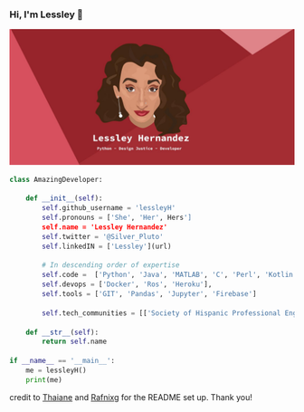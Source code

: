 ### Hi, I'm Lessley 👋
![](https://github.com/lessleyH/lessleyH/blob/9fb621b0da80ca6d0cddff73531337a09a2ceaed/lessley_header.jpeg)


```python
class AmazingDeveloper:

    def __init__(self):
        self.github_username = 'lessleyH'
        self.pronouns = ['She', 'Her', Hers']
        self.name = 'Lessley Hernandez'
        self.twitter = '@Silver_Pluto'
        self.linkedIN = ['Lessley'](url)
        
        # In descending order of expertise
        self.code =  ['Python', 'Java', 'MATLAB', 'C', 'Perl', 'Kotlin', 'HTML', 'CSS', 'JavaScript', 'ReactJS', 'Boostrap']
        self.devops = ['Docker', 'Ros', 'Heroku'],
        self.tools = ['GIT', 'Pandas', 'Jupyter', 'Firebase']
        
        self.tech_communities = [['Society of Hispanic Professional Engineers'](https://www.shpe.org/), ['Latinas in Tech'](https://latinasintech.org/), ['Reboot'](https://reboothq.substack.com/), ['Rewriting the Code'](https://rewritingthecode.org/)]

    def __str__(self):
        return self.name

if __name__ == '__main__':
    me = lessleyH()
    print(me)
```

credit to [Thaiane](https://github.com/Thaiane/Thaiane/blob/master/README.md) and [Rafnixg](https://github.com/rafnixg/rafnixg/blob/master/README.md) for the README set up. Thank you!
